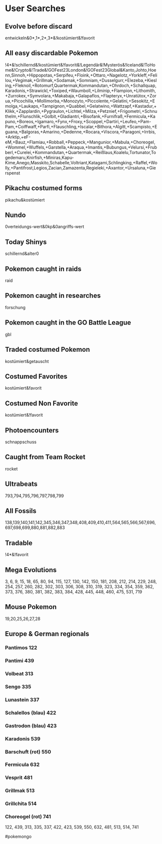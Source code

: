 # User Searches

## Evolve before discard
entwickeln&0*,1*,2*,3*&!kostümiert&!favorit

## All easy discardable Pokemon
!4*&!schillernd&!kostümiert&!favorit&!Legendär&!Mysterös&!Iceland&!ToHome&!Crypto&!Trade&!GOFest23London&!GOFest23Global&Kanto,Johto,Hoenn,Sinnoh,+Hippopotas,+Serpifeu,+Floink,+Ottaro,+Nagelotz,+Yorkleff,+Felilou,+Vegimak,+Grillmak,+Sodamak,+Somniam,+Dusselgurr,+Elezeba,+Kiesling,+Fleknoil,+Rotomurf,Quartermak,Kommandutan,+Ohrdoch,+Schallquap,Karadonis,+Strawickl,+Toxiped,+Waumboll,+Lilminip,+Flampion,+Lithomith,+Zurrokex,+Symvolara,+Makabaja,+Galapaflos,+Flapteryx,+Unratütox,+Zorua,+Picochilla,+Mollimorba,+Monozyto,+Piccolente,+Gelatini,+Sesokitz,+Emolga,+Laukaps,+Tarnpignon,+Quabbel,+Gelatwino,+Wattzapf,+Kastadur,+Klikk,+Zapplardin,+Pygraulon,+Lichtel,+Milza,+Petznief,+Frigometri,+Schnuthelm,+Flunschlik,+Golbit,+Gladiantri,+Bisofank,+Furnifraß,+Fermicula,+Kapuno,+Boreos,+Igamaro,+Fynx,+Froxy,+Scoppel,+Dartiri,+Leufeo,+Pam-Pam,+Coiffwaff,+Parfi,+Flauschling,+Iscalar,+Bithora,+Algitt,+Scampisto,+Eguana,+Balgoras,+Amarino,+Dedenne,+Rocara,+Viscora,+Paragoni,+Irrbis,+Arktip,+eF-eM,+Bauz,+Flamiau,+Robball,+Peppeck,+Mangunior,+Mabula,+Choreogel,+Wommel,+Wuffels,+Garstella,+Araqua,+Imantis,+Bubungus,+Velursi,+Frubberl,+Curelei,+Kommandutan,+Quartermak,+Reißlaus,Koalelu,Tortunator,Togedemaru,Knirfish,+Miniras,Kapu-Kime,Anego,Masskito,Schabelle,Voltriant,Katagami,Schlingking,+Raffel,+Wolly,+Pantifrost,Legios,Zacian,Zamazenta,Regieleki,+Axantor,+Ursaluna,+Gierspenst

## Pikachu costumed forms
pikachu&kostümiert

## Nundo
0verteidungs-wert&0kp&0angriffs-wert

## Today Shinys
schillernd&alter0

## Pokemon caught in raids
raid

## Pokemon caught in researches
forschung

## Pokemon caught in the GO Battle League
gbl

## Traded costumed Pokemon
kostümiert&getauscht

## Costumed Favorites
kostümiert&favorit

## Costumed Non Favorite
kostümiert&!favorit

## Photoencounters
schnappschuss

## Caught from Team Rocket
rocket

## Ultrabeats
793,794,795,796,797,798,799

## All Fossils
138,139,140,141,142,345,346,347,348,408,409,410,411,564,565,566,567,696,697,698,699,880,881,882,883

## Tradable
!4*&!favorit

## Mega Evolutions
3, 6, 9, 15, 18, 65, 80, 94, 115, 127, 130, 142, 150, 181, 208, 212, 214, 229, 248, 254, 257, 260, 282, 302, 303, 306, 308, 310, 319, 323, 334, 354, 359, 362, 373, 376, 380, 381, 382, 383, 384, 428, 445, 448, 460, 475, 531, 719

## Mouse Pokemon
19,20,25,26,27,28

## Europe & German regionals
### Pantimos 122
### Pantimi 439
### Volbeat 313
### Sengo 335
### Lunastein 337
### Schalellos (blau) 422
### Gastrodon (blau) 423
### Karadonis 539
### Barschuft (rot) 550
### Fermicula 632
### Vesprit 481
### Grillmak 513
### Grillchita 514
### Choreogel (rot) 741
122, 439, 313, 335, 337, 422, 423, 539, 550, 632, 481, 513, 514, 741

#pokemongo
